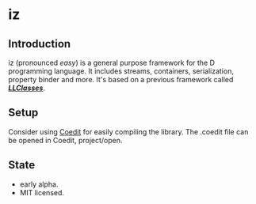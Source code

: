 iz
==

Introduction
------------
iz (pronounced _easy_) is a general purpose framework for the D programming language. 
It includes streams, containers, serialization, property binder and more.
It's based on a previous framework called [_**LLClasses**_](https://github.com/jsmdnq/LLClasses).

Setup
-----
Consider using [Coedit](https://github.com/BBasile/Coedit) for easily compiling the library.
The .coedit file can be opened in Coedit, project/open.

State
-----
- early alpha.
- MIT licensed.